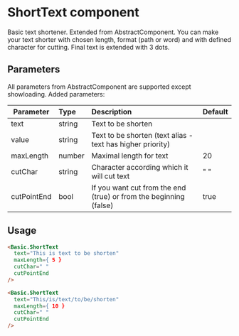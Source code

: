 # ShortText component

Basic text shortener. Extended from AbstractComponent. You can make your text shorter with chosen length, format (path or word) and with defined character for cutting. Final text is extended with 3 dots.

## Parameters

All parameters from AbstractComponent are supported except showloading. Added parameters:

| Parameter | Type | Description | Default  |
| --- | :--- | :--- | :--- |
| text | string | Text to be shorten |  |
| value | string | Text to be shorten (text alias - text has higher priority) |  |
| maxLength  | number | Maximal length for text | 20 |
| cutChar  | string | Character according which it will cut text | " " | |
| cutPointEnd  | bool | If you want cut from the end (true) or from the beginning (false) | true | |

## Usage

```html
<Basic.ShortText
  text="This is text to be shorten"
  maxLength={ 5 }
  cutChar=" "
  cutPointEnd
/>
```
```html
<Basic.ShortText
  text="This/is/text/to/be/shorten"
  maxLength={ 10 }
  cutChar=" "
  cutPointEnd
/>
```
